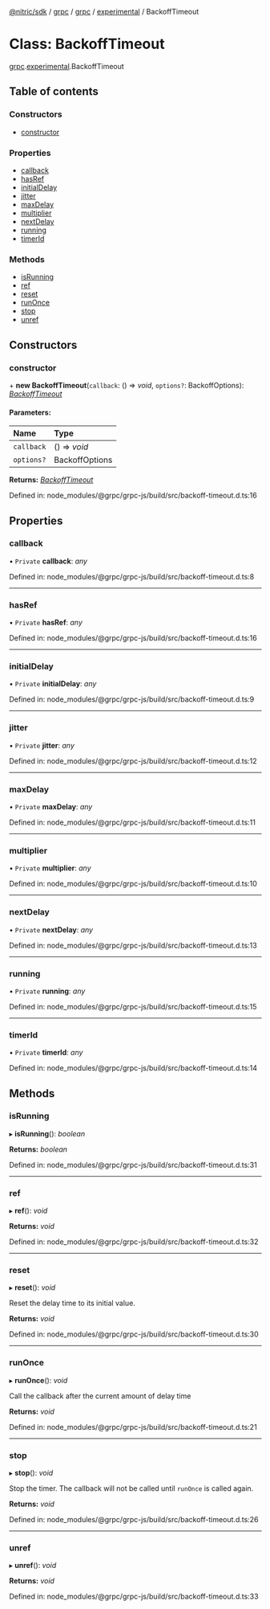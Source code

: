 [@nitric/sdk](../README.md) / [grpc](../modules/grpc.md) / [grpc](../modules/grpc.grpc-1.md) / [experimental](../modules/grpc.grpc-1.experimental.md) / BackoffTimeout

# Class: BackoffTimeout

[grpc](../modules/grpc.grpc-1.md).[experimental](../modules/grpc.grpc-1.experimental.md).BackoffTimeout

## Table of contents

### Constructors

- [constructor](grpc.grpc-1.experimental.backofftimeout.md#constructor)

### Properties

- [callback](grpc.grpc-1.experimental.backofftimeout.md#callback)
- [hasRef](grpc.grpc-1.experimental.backofftimeout.md#hasref)
- [initialDelay](grpc.grpc-1.experimental.backofftimeout.md#initialdelay)
- [jitter](grpc.grpc-1.experimental.backofftimeout.md#jitter)
- [maxDelay](grpc.grpc-1.experimental.backofftimeout.md#maxdelay)
- [multiplier](grpc.grpc-1.experimental.backofftimeout.md#multiplier)
- [nextDelay](grpc.grpc-1.experimental.backofftimeout.md#nextdelay)
- [running](grpc.grpc-1.experimental.backofftimeout.md#running)
- [timerId](grpc.grpc-1.experimental.backofftimeout.md#timerid)

### Methods

- [isRunning](grpc.grpc-1.experimental.backofftimeout.md#isrunning)
- [ref](grpc.grpc-1.experimental.backofftimeout.md#ref)
- [reset](grpc.grpc-1.experimental.backofftimeout.md#reset)
- [runOnce](grpc.grpc-1.experimental.backofftimeout.md#runonce)
- [stop](grpc.grpc-1.experimental.backofftimeout.md#stop)
- [unref](grpc.grpc-1.experimental.backofftimeout.md#unref)

## Constructors

### constructor

\+ **new BackoffTimeout**(`callback`: () => *void*, `options?`: BackoffOptions): [*BackoffTimeout*](grpc.grpc-1.experimental.backofftimeout.md)

#### Parameters:

Name | Type |
:------ | :------ |
`callback` | () => *void* |
`options?` | BackoffOptions |

**Returns:** [*BackoffTimeout*](grpc.grpc-1.experimental.backofftimeout.md)

Defined in: node_modules/@grpc/grpc-js/build/src/backoff-timeout.d.ts:16

## Properties

### callback

• `Private` **callback**: *any*

Defined in: node_modules/@grpc/grpc-js/build/src/backoff-timeout.d.ts:8

___

### hasRef

• `Private` **hasRef**: *any*

Defined in: node_modules/@grpc/grpc-js/build/src/backoff-timeout.d.ts:16

___

### initialDelay

• `Private` **initialDelay**: *any*

Defined in: node_modules/@grpc/grpc-js/build/src/backoff-timeout.d.ts:9

___

### jitter

• `Private` **jitter**: *any*

Defined in: node_modules/@grpc/grpc-js/build/src/backoff-timeout.d.ts:12

___

### maxDelay

• `Private` **maxDelay**: *any*

Defined in: node_modules/@grpc/grpc-js/build/src/backoff-timeout.d.ts:11

___

### multiplier

• `Private` **multiplier**: *any*

Defined in: node_modules/@grpc/grpc-js/build/src/backoff-timeout.d.ts:10

___

### nextDelay

• `Private` **nextDelay**: *any*

Defined in: node_modules/@grpc/grpc-js/build/src/backoff-timeout.d.ts:13

___

### running

• `Private` **running**: *any*

Defined in: node_modules/@grpc/grpc-js/build/src/backoff-timeout.d.ts:15

___

### timerId

• `Private` **timerId**: *any*

Defined in: node_modules/@grpc/grpc-js/build/src/backoff-timeout.d.ts:14

## Methods

### isRunning

▸ **isRunning**(): *boolean*

**Returns:** *boolean*

Defined in: node_modules/@grpc/grpc-js/build/src/backoff-timeout.d.ts:31

___

### ref

▸ **ref**(): *void*

**Returns:** *void*

Defined in: node_modules/@grpc/grpc-js/build/src/backoff-timeout.d.ts:32

___

### reset

▸ **reset**(): *void*

Reset the delay time to its initial value.

**Returns:** *void*

Defined in: node_modules/@grpc/grpc-js/build/src/backoff-timeout.d.ts:30

___

### runOnce

▸ **runOnce**(): *void*

Call the callback after the current amount of delay time

**Returns:** *void*

Defined in: node_modules/@grpc/grpc-js/build/src/backoff-timeout.d.ts:21

___

### stop

▸ **stop**(): *void*

Stop the timer. The callback will not be called until `runOnce` is called
again.

**Returns:** *void*

Defined in: node_modules/@grpc/grpc-js/build/src/backoff-timeout.d.ts:26

___

### unref

▸ **unref**(): *void*

**Returns:** *void*

Defined in: node_modules/@grpc/grpc-js/build/src/backoff-timeout.d.ts:33
